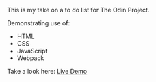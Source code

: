 This is my take on a to do list for The Odin Project.

Demonstrating use of:
- HTML
- CSS
- JavaScript
- Webpack

Take a look here: [Live Demo](https://dasbobbit.github.io/todo-list/dist/index.html)